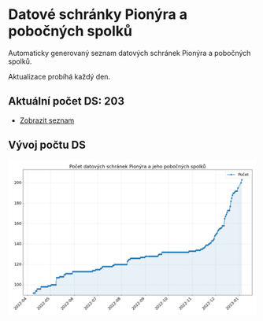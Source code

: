 # Datové schránky Pionýra a pobočných spolků

Automaticky generovaný seznam datových schránek Pionýra a pobočných spolků.

Aktualizace probíhá každý den.

## Aktuální počet DS: 203

- [Zobrazit seznam](datovky.csv)

## Vývoj počtu DS

![Vývoj počtu datových schránek](history.png)
